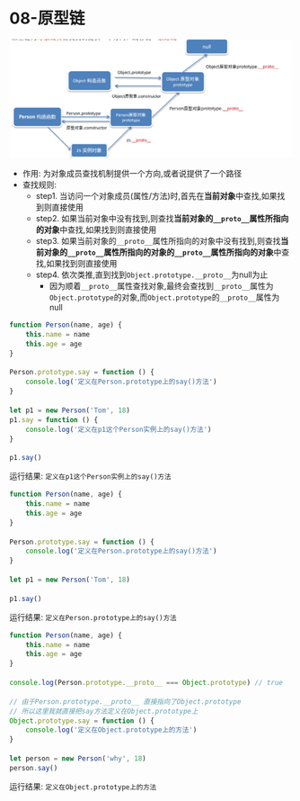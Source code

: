 # 08-原型链

![原型链](./img/原型链.png)

- 作用: 为对象成员查找机制提供一个方向,或者说提供了一个路径
- 查找规则:
  - step1. 当访问一个对象成员(属性/方法)时,首先在**当前对象**中查找,如果找到则直接使用
  - step2. 如果当前对象中没有找到,则查找**当前对象的`__proto__`属性所指向的对象**中查找,如果找到则直接使用
  - step3. 如果当前对象的`__proto__`属性所指向的对象中没有找到,则查找**当前对象的`__proto__`属性所指向的对象的`__proto__`属性所指向的对象**中查找,如果找到则直接使用
  - step4. 依次类推,直到找到`Object.prototype.__proto__`为null为止
    - 因为顺着`__proto__`属性查找对象,最终会查找到`__proto__`属性为`Object.prototype`的对象,而`Object.prototype`的`__proto__`属性为null

```javascript
function Person(name, age) {
    this.name = name
    this.age = age
}

Person.prototype.say = function () {
    console.log('定义在Person.prototype上的say()方法')
}

let p1 = new Person('Tom', 18)
p1.say = function () {
    console.log('定义在p1这个Person实例上的say()方法')
}

p1.say()
```

运行结果: `定义在p1这个Person实例上的say()方法`

```javascript
function Person(name, age) {
    this.name = name
    this.age = age
}

Person.prototype.say = function () {
    console.log('定义在Person.prototype上的say()方法')
}

let p1 = new Person('Tom', 18)

p1.say()
```

运行结果: `定义在Person.prototype上的say()方法`

```javascript
function Person(name, age) {
    this.name = name
    this.age = age
}

console.log(Person.prototype.__proto__ === Object.prototype) // true

// 由于Person.prototype.__proto__ 直接指向了Object.prototype
// 所以这里我就直接把say方法定义在Object.prototype上
Object.prototype.say = function () {
    console.log('定义在Object.prototype上的方法')
}

let person = new Person('why', 18)
person.say()
```

运行结果: `定义在Object.prototype上的方法`
